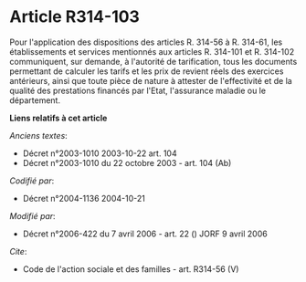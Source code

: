# Article R314-103

Pour l'application des dispositions des articles R. 314-56 à R. 314-61, les établissements et services mentionnés aux
articles R. 314-101 et R. 314-102 communiquent, sur demande, à l'autorité de tarification, tous les documents permettant de
calculer les tarifs et les prix de revient réels des exercices antérieurs, ainsi que toute pièce de nature à attester de
l'effectivité et de la qualité des prestations financés par l'Etat, l'assurance maladie ou le département.

**Liens relatifs à cet article**

_Anciens textes_:

  - Décret n°2003-1010 2003-10-22 art. 104
  - Décret n°2003-1010 du 22 octobre 2003 - art. 104 (Ab)

_Codifié par_:

  - Décret n°2004-1136 2004-10-21

_Modifié par_:

  - Décret n°2006-422 du 7 avril 2006 - art. 22 () JORF 9 avril 2006

_Cite_:

  - Code de l'action sociale et des familles - art. R314-56 (V)
